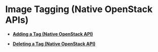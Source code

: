 # Image Tagging \(Native OpenStack APIs\)<a name="EN-US_TOPIC_0122410335"></a>

-   **[Adding a Tag \(Native OpenStack API\)](adding-a-tag-(native-openstack-api).md)**  

-   **[Deleting a Tag \(Native OpenStack API\)](deleting-a-tag-(native-openstack-api).md)**  


